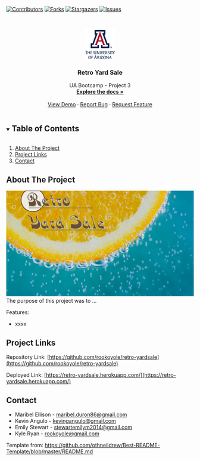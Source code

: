 <!--
*** Thanks for checking out the Best-README-Template. If you have a suggestion
*** that would make this better, please fork the repo and create a pull request
*** or simply open an issue with the tag "enhancement".
*** Thanks again! Now go create something AMAZING! :D
***
***
***
*** To avoid retyping too much info. Do a search and replace for the following:
*** github_username, repo_name, twitter_handle, email, project_title, project_description
-->



<!-- PROJECT SHIELDS -->
<!--
*** I'm using markdown "reference style" links for readability.
*** Reference links are enclosed in brackets [ ] instead of parentheses ( ).
*** See the bottom of this document for the declaration of the reference variables
*** for contributors-url, forks-url, etc. This is an optional, concise syntax you may use.
*** https://www.markdownguide.org/basic-syntax/#reference-style-links
-->
[![Contributors][contributors-shield]][contributors-url]
[![Forks][forks-shield]][forks-url]
[![Stargazers][stars-shield]][stars-url]
[![Issues][issues-shield]][issues-url]



<!-- PROJECT LOGO -->
<br />
<p align="center">
  <a href="https://github.com/rookoyole/retro-yardsale">
    <img src="./client/src/assets/images/Profile-Pic.png" alt="Logo" width="80" height="80">
  </a>

  <h3 align="center">Retro Yard Sale</h3>

  <p align="center">
    UA Bootcamp - Project 3
        <br />
        <a href="https://github.com/rookoyole/retro-yardsale"><strong>Explore the docs »</strong></a>
        <br />
        <br />
        <a href="https://github.com/rookoyole/retro-yardsale">View Demo</a>
        ·
        <a href="https://github.com/rookoyole/retro-yardsale/issues">Report Bug</a>
        ·
        <a href="https://github.com/rookoyole/retro-yardsale/issues">Request Feature</a>
  </p>
</p>



<!-- TABLE OF CONTENTS -->
<details open="open">
  <summary><h2 style="display: inline-block">Table of Contents</h2></summary>
  <ol>
    <li><a href="#about-the-project">About The Project</a></li>
    <li><a href="#project-links">Project Links</a></li>
    <li><a href="#contact">Contact</a></li>
  </ol>
</details>



<!-- ABOUT THE PROJECT -->
## About The Project

[![Product Name Screen Shot][product-screenshot]](client/src/assets/images/screenshot.png)
<br />
The purpose of this project was to ...

Features:
* xxxx

<!-- PROJECT LINKS -->
## Project Links

Repository Link: [https://github.com/rookoyole/retro-yardsale](https://github.com/rookoyole/retro-yardsale)

Deployed Link: [https://retro-yardsale.herokuapp.com/](https://retro-yardsale.herokuapp.com/)

<!-- CONTACT -->
## Contact

* Maribel Ellison - maribel.duron86@gmail.com
* Kevin Angulo - kevingangulo@gmail.com
* Emily Stewart - stewartemilym2014@gmail.com
* Kyle Ryan - rookoyole@gmail.com

Template from: https://github.com/othneildrew/Best-README-Template/blob/master/README.md

<!-- MARKDOWN LINKS & IMAGES -->
<!-- https://www.markdownguide.org/basic-syntax/#reference-style-links -->
[contributors-shield]: https://img.shields.io/github/contributors/rookoyole/retro-yardsale.svg?style=for-the-badge
[contributors-url]: https://github.com/rookoyole/retro-yardsale/graphs/contributors
[forks-shield]: https://img.shields.io/github/forks/rookoyole/retro-yardsale.svg?style=for-the-badge
[forks-url]: https://github.com/rookoyole/retro-yardsale/network/members
[stars-shield]: https://img.shields.io/github/stars/rookoyole/retro-yardsale.svg?style=for-the-badge
[stars-url]: https://github.com/rookoyole/retro-yardsale/stargazers
[issues-shield]: https://img.shields.io/github/issues/rookoyole/retro-yardsale.svg?style=for-the-badge
[issues-url]: https://github.com/rookoyole/retro-yardsale/issues
[product-screenshot]: client/src/assets/images/screenshot.png